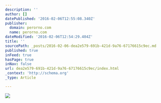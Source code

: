 ```yaml
---
description: ''
author: []
datePublished: '2016-02-06T12:55:08.340Z'
publisher:
  domain: perorno.com
  name: perorno.com
dateModified: '2016-02-06T12:54:29.404Z'
title: ''
sourcePath: _posts/2016-02-06-dea2e579-691b-421d-9a76-67176615c9ec.md
published: true
inFeed: true
hasPage: true
inNav: false
url: dea2e579-691b-421d-9a76-67176615c9ec/index.html
_context: 'http://schema.org'
_type: Article

---
```

![](http://perorno.com/bundles/app/imagenes_dinamicas/Fabrica%20Perorno-282.jpg)